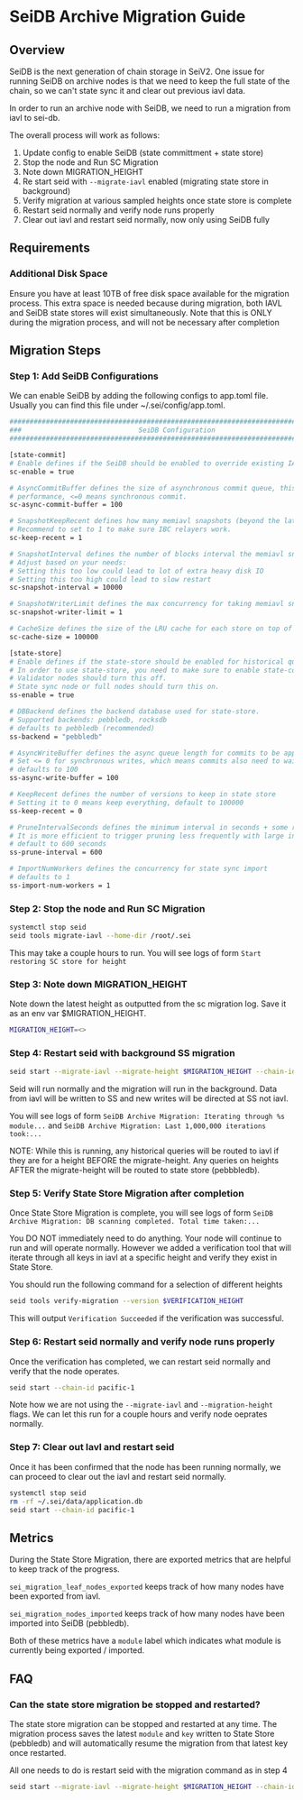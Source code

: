 # SeiDB Archive Migration Guide

## Overview
SeiDB is the next generation of chain storage in SeiV2.
One issue for running SeiDB on archive nodes is that we need to keep the full state of the chain, so we can't
state sync it and clear out previous iavl data.

In order to run an archive node with SeiDB, we need to run a migration from iavl to sei-db.

The overall process will work as follows:

1. Update config to enable SeiDB (state committment + state store)
2. Stop the node and Run SC Migration
3. Note down MIGRATION_HEIGHT
4. Re start seid with `--migrate-iavl` enabled (migrating state store in background)
5. Verify migration at various sampled heights once state store is complete
6. Restart seid normally and verify node runs properly
7. Clear out iavl and restart seid normally, now only using SeiDB fully


## Requirements

### Additional Disk Space

Ensure you have at least 10TB of free disk space available for the migration process. This extra space is needed because during migration, both IAVL and SeiDB state stores will exist simultaneously. Note
that this is ONLY during the migration process, and will not be necessary after completion


## Migration Steps

### Step 1: Add SeiDB Configurations
We can enable SeiDB by adding the following configs to app.toml file.
Usually you can find this file under ~/.sei/config/app.toml.
```bash
#############################################################################
###                             SeiDB Configuration                       ###
#############################################################################

[state-commit]
# Enable defines if the SeiDB should be enabled to override existing IAVL db backend.
sc-enable = true

# AsyncCommitBuffer defines the size of asynchronous commit queue, this greatly improve block catching-up
# performance, <=0 means synchronous commit.
sc-async-commit-buffer = 100

# SnapshotKeepRecent defines how many memiavl snapshots (beyond the latest one) to keep
# Recommend to set to 1 to make sure IBC relayers work.
sc-keep-recent = 1

# SnapshotInterval defines the number of blocks interval the memiavl snapshot is taken, default to 10000 blocks.
# Adjust based on your needs:
# Setting this too low could lead to lot of extra heavy disk IO
# Setting this too high could lead to slow restart
sc-snapshot-interval = 10000

# SnapshotWriterLimit defines the max concurrency for taking memiavl snapshot
sc-snapshot-writer-limit = 1

# CacheSize defines the size of the LRU cache for each store on top of the tree, default to 100000.
sc-cache-size = 100000

[state-store]
# Enable defines if the state-store should be enabled for historical queries.
# In order to use state-store, you need to make sure to enable state-commit at the same time.
# Validator nodes should turn this off.
# State sync node or full nodes should turn this on.
ss-enable = true

# DBBackend defines the backend database used for state-store.
# Supported backends: pebbledb, rocksdb
# defaults to pebbledb (recommended)
ss-backend = "pebbledb"

# AsyncWriteBuffer defines the async queue length for commits to be applied to State Store
# Set <= 0 for synchronous writes, which means commits also need to wait for data to be persisted in State Store.
# defaults to 100
ss-async-write-buffer = 100

# KeepRecent defines the number of versions to keep in state store
# Setting it to 0 means keep everything, default to 100000
ss-keep-recent = 0

# PruneIntervalSeconds defines the minimum interval in seconds + some random delay to trigger pruning.
# It is more efficient to trigger pruning less frequently with large interval.
# default to 600 seconds
ss-prune-interval = 600

# ImportNumWorkers defines the concurrency for state sync import
# defaults to 1
ss-import-num-workers = 1
```


### Step 2: Stop the node and Run SC Migration

```bash
systemctl stop seid
seid tools migrate-iavl --home-dir /root/.sei
```

This may take a couple hours to run. You will see logs of form
`Start restoring SC store for height`


### Step 3: Note down MIGRATION_HEIGHT
Note down the latest height as outputted from the sc migration log. 
Save it as an env var $MIGRATION_HEIGHT.
```bash
MIGRATION_HEIGHT=<>
```


### Step 4: Restart seid with background SS migration
```bash
seid start --migrate-iavl --migrate-height $MIGRATION_HEIGHT --chain-id pacific-1
```

Seid will run normally and the migration will run in the background. Data from iavl
will be written to SS and new writes will be directed at SS not iavl.

You will see logs of form 
`SeiDB Archive Migration: Iterating through %s module...` and 
`SeiDB Archive Migration: Last 1,000,000 iterations took:...`


NOTE: While this is running, any historical queries will be routed to iavl if
they are for a height BEFORE the migrate-height. Any queries on heights
AFTER the migrate-height will be routed to state store (pebbbledb).


### Step 5: Verify State Store Migration after completion
Once State Store Migration is complete, you will see logs of form
`SeiDB Archive Migration: DB scanning completed. Total time taken:...`

You DO NOT immediately need to do anything. Your node will continue to run
and will operate normally. However we added a verification tool that will iterate through
all keys in iavl at a specific height and verify they exist in State Store.

You should run the following command for a selection of different heights
```bash
seid tools verify-migration --version $VERIFICATION_HEIGHT
```

This will output `Verification Succeeded` if the verification was successful.


### Step 6: Restart seid normally and verify node runs properly
Once the verification has completed, we can restart seid normally and verify
that the node operates.

```bash
seid start --chain-id pacific-1
```

Note how we are not using the `--migrate-iavl` and `--migration-height` flags.
We can let this run for a couple hours and verify node oeprates normally.


### Step 7: Clear out Iavl and restart seid
Once it has been confirmed that the node has been running normally,
we can proceed to clear out the iavl and restart seid normally.

```bash
systemctl stop seid
rm -rf ~/.sei/data/application.db
seid start --chain-id pacific-1
```


## Metrics

During the State Store Migration, there are exported metrics that are helpful to keep track of
the progress.

`sei_migration_leaf_nodes_exported` keeps track of how many nodes have been exported from iavl.

`sei_migration_nodes_imported` keeps track of how many nodes have been imported into SeiDB (pebbledb).

Both of these metrics have a `module` label which indicates what module is currently being exported / imported.


## FAQ

### Can the state store migration be stopped and restarted?

The state store migration can be stopped and restarted at any time. The migration
process saves the latest `module` and `key` written to State Store (pebbledb) and will
automatically resume the migration from that latest key once restarted.

All one needs to do is restart seid with the migration command as in step 4
```bash
seid start --migrate-iavl --migrate-height $MIGRATION_HEIGHT --chain-id pacific-1
```
